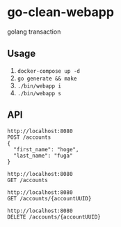 # go-clean-webapp

golang transaction

## Usage

1. `docker-compose up -d`
1. `go generate && make`
1. `./bin/webapp i`
1. `./bin/webapp s`

## API

```
http://localhost:8080
POST /accounts
{
  "first_name": "hoge",
  "last_name": "fuga"
}

http://localhost:8080
GET /accounts

http://localhost:8080
GET /accounts/{accountUUID}

http://localhost:8080
DELETE /accounts/{accountUUID}
```

